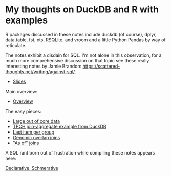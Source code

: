 # My thoughts on DuckDB and R with examples

R packages discussed in these notes include duckdb (of course), dplyr,
data.table, fst, xts, RSQLite, and vroom and a little Python Pandas by way of
reticulate.

The notes exhibit a disdain for SQL. I'm not alone in this observation, for
a much more comprehensive discussion on that topic see these really
interesting notes by Jamie Brandon:
https://scattered-thoughts.net/writing/against-sql/.

* [Slides](https://bwlewis.github.io/duckdb_and_r/talk/talk.html)

Main overview:

* [Overview](https://bwlewis.github.io/duckdb_and_r/thoughts_on_duckdb.html)

The easy pieces:

* [Large out of core data](https://bwlewis.github.io/duckdb_and_r/taxi/taxi.html)
* [TPCH join-aggregate example from DuckDB](https://bwlewis.github.io/duckdb_and_r/tpch/tpch.html)
* [Last item per group](https://bwlewis.github.io/duckdb_and_r/last/last.html)
* [Genomic overlap joins](https://bwlewis.github.io/duckdb_and_r/ranges/ranges.html)
* ["As of" joins](https://bwlewis.github.io/duckdb_and_r/asof/asof.html)

A SQL rant born out of frustration while compiling these notes appears here:

[Declarative, Schmerative](https://bwlewis.github.io/duckdb_and_r/last/declarative.html)

